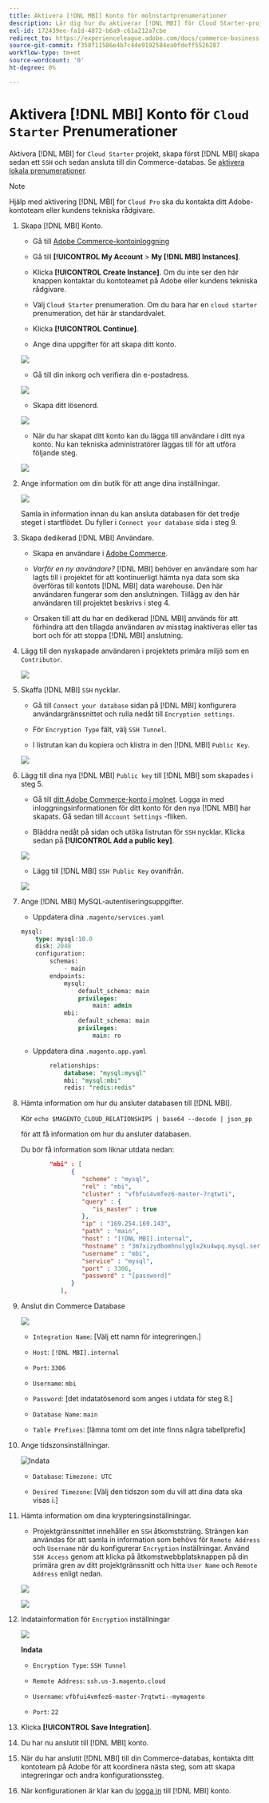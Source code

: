 ```yaml
---
title: Aktivera [!DNL MBI] Konto för molnstartprenumerationer
description: Lär dig hur du aktiverar [!DNL MBI] för Cloud Starter-projekt.
exl-id: 172439ee-fa1d-4872-b6a9-c61a212a7cbe
redirect_to: https://experienceleague.adobe.com/docs/commerce-business-intelligence/mbi/start/onpremise-activation.html
source-git-commit: f358f11586e4b7c44e9192584ea0fdeff5526287
workflow-type: tm+mt
source-wordcount: '0'
ht-degree: 0%

---
```


# Aktivera [!DNL MBI] Konto för `Cloud Starter` Prenumerationer

Aktivera [!DNL MBI] for `Cloud Starter` projekt, skapa först [!DNL MBI] skapa sedan ett `SSH` och sedan ansluta till din Commerce-databas. Se [aktivera lokala prenumerationer](../getting-started/onpremise-activation.md).

>[!NOTE]
>
>Hjälp med aktivering [!DNL MBI] for `Cloud Pro` ska du kontakta ditt Adobe-kontoteam eller kundens tekniska rådgivare.

1. Skapa [!DNL MBI] Konto.

   - Gå till [Adobe Commerce-kontoinloggning](https://account.magento.com/customer/account/login)

   - Gå till **[!UICONTROL My Account** > **My [!DNL MBI] Instances]**.

   - Klicka **[!UICONTROL Create Instance]**. Om du inte ser den här knappen kontaktar du kontoteamet på Adobe eller kundens tekniska rådgivare.

   - Välj `Cloud Starter` prenumeration. Om du bara har en `cloud starter` prenumeration, det här är standardvalet.

   - Klicka **[!UICONTROL Continue]**.

   - Ange dina uppgifter för att skapa ditt konto.

   ![](../assets/create-account-2.png)

   - Gå till din inkorg och verifiera din e-postadress.

   ![](../assets/create-account-3.png)

   - Skapa ditt lösenord.

   ![](../assets/create-account-4.png)

   - När du har skapat ditt konto kan du lägga till användare i ditt nya konto. Nu kan tekniska administratörer läggas till för att utföra följande steg.

   ![](../assets/create-account-5.png)

1. Ange information om din butik för att ange dina inställningar.

   ![](../assets/create-account-6.png)

   Samla in information innan du kan ansluta databasen för det tredje steget i startflödet. Du fyller i `Connect your database` sida i steg 9.

1. Skapa dedikerad [!DNL MBI] Användare.

   - Skapa en användare i [Adobe Commerce](https://account.magento.com/customer/account/login).

   - _Varför en ny användare?_ [!DNL MBI] behöver en användare som har lagts till i projektet för att kontinuerligt hämta nya data som ska överföras till kontots [!DNL MBI] data warehouse. Den här användaren fungerar som den anslutningen. Tillägg av den här användaren till projektet beskrivs i steg 4.

   - Orsaken till att du har en dedikerad [!DNL MBI] används för att förhindra att den tillagda användaren av misstag inaktiveras eller tas bort och för att stoppa [!DNL MBI] anslutning.

1. Lägg till den nyskapade användaren i projektets primära miljö som en `Contributor`.

   ![](../assets/create-account-7.png)

1. Skaffa [!DNL MBI] `SSH` nycklar.

   - Gå till `Connect your database` sidan på [!DNL MBI] konfigurera användargränssnittet och rulla nedåt till `Encryption settings`.

   - För `Encryption Type` fält, välj `SSH Tunnel`.

   - I listrutan kan du kopiera och klistra in den [!DNL MBI] `Public Key`.

   ![](../assets/create-account-8.png)

1. Lägg till dina nya [!DNL MBI] `Public key` till [!DNL MBI] som skapades i steg 5.

   - Gå till [ditt Adobe Commerce-konto i molnet](https://account.magento.com/cloud/customer/login/). Logga in med inloggningsinformationen för ditt konto för den nya [!DNL MBI] har skapats. Gå sedan till `Account Settings` -fliken.

   - Bläddra nedåt på sidan och utöka listrutan för `SSH` nycklar. Klicka sedan på **[!UICONTROL Add a public key]**.

   ![](../assets/create-account-9.png)

   - Lägg till [!DNL MBI] `SSH Public Key` ovanifrån.

   ![](../assets/create-account-10.png)

1. Ange [!DNL MBI] MySQL-autentiseringsuppgifter.

   - Uppdatera dina `.magento/services.yaml`

   ```sql
   mysql:
       type: mysql:10.0
       disk: 2048
       configuration:
           schemas:
               - main
           endpoints:
               mysql:
                   default_schema: main
                   privileges:
                       main: admin
               mbi:
                   default_schema: main
                   privileges:
                       main: ro
   ```

   - Uppdatera dina `.magento.app.yaml`

   ```sql
           relationships:
               database: "mysql:mysql"
               mbi: "mysql:mbi"
               redis: "redis:redis"
   ```

1. Hämta information om hur du ansluter databasen till [!DNL MBI].

   Kör
   `echo $MAGENTO_CLOUD_RELATIONSHIPS | base64 --decode | json_pp`

   för att få information om hur du ansluter databasen.

   Du bör få information som liknar utdata nedan:

   ```json
           "mbi" : [
                 {
                    "scheme" : "mysql",
                    "rel" : "mbi",
                    "cluster" : "vfbfui4vmfez6-master-7rqtwti",
                    "query" : {
                       "is_master" : true
                    },
                    "ip" : "169.254.169.143",
                    "path" : "main",
                    "host" : "[!DNL MBI].internal",
                    "hostname" : "3m7xizydbomhnulyglx2ku4wpq.mysql.service._.magentosite.cloud",
                    "username" : "mbi",
                    "service" : "mysql",
                    "port" : 3306,
                    "password" : "[password]"
                 }
              ],
   ```

1. Anslut din Commerce Database

   ![](../assets/create-account-11.png)

   - `Integration Name`: [Välj ett namn för integreringen.]

   - `Host`: `[!DNL MBI].internal`

   - `Port`: `3306`

   - `Username`: `mbi`

   - `Password`: [det indatatösenord som anges i utdata för steg 8.]

   - `Database Name`: `main`

   - `Table Prefixes`: [lämna tomt om det inte finns några tabellprefix]

1. Ange tidszonsinställningar.

   ![Indata](../assets/create-account-12.png)

   - `Database`: `Timezone: UTC`

   - `Desired Timezone`: [Välj den tidszon som du vill att dina data ska visas i.]

1. Hämta information om dina krypteringsinställningar.

   - Projektgränssnittet innehåller en `SSH` åtkomststräng. Strängen kan användas för att samla in information som behövs för `Remote Address` och `Username` när du konfigurerar `Encryption` inställningar. Använd `SSH Access` genom att klicka på åtkomstwebbplatsknappen på din primära gren av ditt projektgränssnitt och hitta `User Name` och `Remote Address` enligt nedan.

   ![](../assets/create-account-13.png)

   ![](../assets/create-account-14.png)

1. Indatainformation för `Encryption` inställningar

   ![](../assets/create-account-15.png)

   **Indata**

   - `Encryption Type`: `SSH Tunnel`

   - `Remote Address`: `ssh.us-3.magento.cloud`

   - `Username`: `vfbfui4vmfez6-master-7rqtwti--mymagento`

   - `Port`: `22`

1. Klicka **[!UICONTROL Save Integration]**.

1. Du har nu anslutit till [!DNL MBI] konto.

1. När du har anslutit [!DNL MBI] till din Commerce-databas, kontakta ditt kontoteam på Adobe för att koordinera nästa steg, som att skapa integreringar och andra konfigurationssteg.

1. När konfigurationen är klar kan du [logga in](../getting-started/sign-in.md) till [!DNL MBI] konto.
